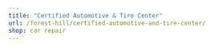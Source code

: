```yaml
---
title: "Certified Automotive & Tire Center"
url: /forest-hill/certified-automotive-and-tire-center/
shop: car repair
---
```

